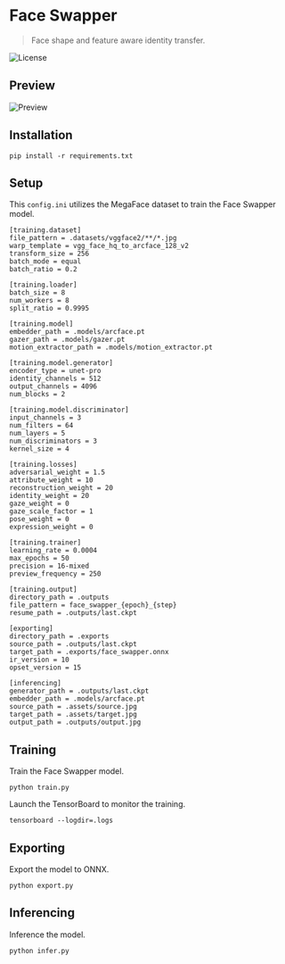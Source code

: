 Face Swapper
============

> Face shape and feature aware identity transfer.

![License](https://img.shields.io/badge/license-ResearchRAIL--MS-red)


Preview
-------

![Preview](https://raw.githubusercontent.com/facefusion/facefusion-labs/next/.github/previews/face_swapper.png?sanitize=true)


Installation
------------

```
pip install -r requirements.txt
```


Setup
-----

This `config.ini` utilizes the MegaFace dataset to train the Face Swapper model.

```
[training.dataset]
file_pattern = .datasets/vggface2/**/*.jpg
warp_template = vgg_face_hq_to_arcface_128_v2
transform_size = 256
batch_mode = equal
batch_ratio = 0.2
```

```
[training.loader]
batch_size = 8
num_workers = 8
split_ratio = 0.9995
```

```
[training.model]
embedder_path = .models/arcface.pt
gazer_path = .models/gazer.pt
motion_extractor_path = .models/motion_extractor.pt
```

```
[training.model.generator]
encoder_type = unet-pro
identity_channels = 512
output_channels = 4096
num_blocks = 2
```

```
[training.model.discriminator]
input_channels = 3
num_filters = 64
num_layers = 5
num_discriminators = 3
kernel_size = 4
```

```
[training.losses]
adversarial_weight = 1.5
attribute_weight = 10
reconstruction_weight = 20
identity_weight = 20
gaze_weight = 0
gaze_scale_factor = 1
pose_weight = 0
expression_weight = 0
```

```
[training.trainer]
learning_rate = 0.0004
max_epochs = 50
precision = 16-mixed
preview_frequency = 250
```

```
[training.output]
directory_path = .outputs
file_pattern = face_swapper_{epoch}_{step}
resume_path = .outputs/last.ckpt
```

```
[exporting]
directory_path = .exports
source_path = .outputs/last.ckpt
target_path = .exports/face_swapper.onnx
ir_version = 10
opset_version = 15
```

```
[inferencing]
generator_path = .outputs/last.ckpt
embedder_path = .models/arcface.pt
source_path = .assets/source.jpg
target_path = .assets/target.jpg
output_path = .outputs/output.jpg
```


Training
--------

Train the Face Swapper model.

```
python train.py
```

Launch the TensorBoard to monitor the training.

```
tensorboard --logdir=.logs
```


Exporting
---------

Export the model to ONNX.

```
python export.py
```


Inferencing
-----------

Inference the model.

```
python infer.py
```
